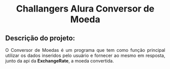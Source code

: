 <h1 align="center">Challangers Alura Conversor de Moeda </h1>

## Descrição do projeto:

<p align="justify">
O Conversor de Moedas é um programa que tem como função principal utilizar os dados inseridos pelo usuário e fornecer ao mesmo em resposta, junto da api da <b>ExchangeRate</b>, a moeda convertida.
</p>
